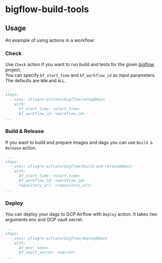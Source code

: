 # bigflow-build-tools

## Usage

An example of using actions in a workflow:

### Check
Use `Check` action if you want to run build and tests for the given [bigflow](ttps://github.com/allegro/bigflow) project.  
You can specify `bf_start_time` and `bf_workflow_id` as input parameters. The defaults are `NOW` and `ALL`.
```yaml
...
steps:
  - uses: allegro-actions/bigflow/setup@main
    with:
      bf_start_time: <start_time>
      bf_workflow_id: <workflow_id>
...
```

### Build & Release
If you want to build and prepare images and dags you can use `Build & Release` action. 

```yaml
...
steps:
  - uses: allegro-actions/bigflow/build-and-release@main
    with:
      bf_start_time: <start_time>
      bf_workflow_id: <workflow_id>
      repository_url: <repository_url>
...
```

### Deploy
You can deploy your dags to GCP Airflow with `Deploy` action. It takes two arguments env and GCP vault secret. 
```yaml
...
steps:
  - uses: allegro-actions/bigflow/deploy@main
    with:
      bf_env: <env>
      bf_vault_secret: <secret>
...
```

